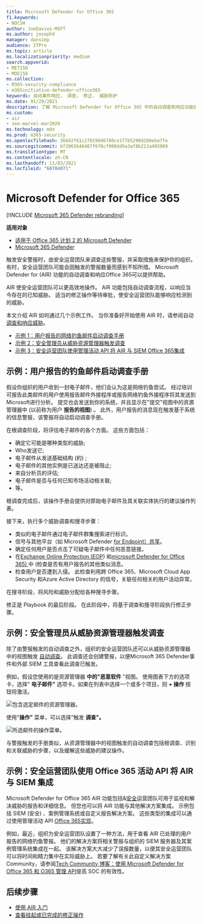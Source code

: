 ```yaml
---
title: Microsoft Defender for Office 365
f1.keywords:
- NOCSH
author: JoeDavies-MSFT
ms.author: josephd
manager: dansimp
audience: ITPro
ms.topic: article
ms.localizationpriority: medium
search.appverid:
- MET150
- MOE150
ms.collection:
- M365-security-compliance
- m365initiative-defender-office365
keywords: 自动事件响应， 调查， 修正， 威胁防护
ms.date: 01/29/2021
description: 了解 Microsoft Defender for Office 365 中的自动调查和响应功能Office 365
ms.custom:
- air
- seo-marvel-mar2020
ms.technology: mdo
ms.prod: m365-security
ms.openlocfilehash: 36662f61c27019046780ce1f7b5290d280eba7fe
ms.sourcegitcommit: bf3965b46487f6f8cf900dd9a3af8b213a405989
ms.translationtype: MT
ms.contentlocale: zh-CN
ms.lasthandoff: 11/03/2021
ms.locfileid: "60704071"
---
```

# <a name="how-automated-investigation-and-response-works-in-microsoft-defender-for-office-365"></a>Microsoft Defender for Office 365

[!INCLUDE [Microsoft 365 Defender rebranding](../includes/microsoft-defender-for-office.md)]

**适用对象**
- [适用于 Office 365 计划 2 的 Microsoft Defender](defender-for-office-365.md)
- [Microsoft 365 Defender](../defender/microsoft-365-defender.md)

触发安全警报时，由安全运营团队来调查这些警报，并采取措施来保护你的组织。 有时，安全运营团队可能会因触发的警报数量而感到不知所措。 Microsoft Defender for (AIR) 功能的自动调查和响应Office 365可以提供帮助。

AIR 使安全运营团队可以更高效地操作。 AIR 功能包括自动调查流程，以响应当今存在的已知威胁。 适当的修正操作等待审批，使安全运营团队能够响应检测到的威胁。

本文介绍 AIR 如何通过几个示例工作。 当你准备好开始使用 AIR 时，请参阅自动 [调查和响应威胁](office-365-air.md)。

- [示例 1：用户报告的网络钓鱼邮件启动调查手册](#example-a-user-reported-phish-message-launches-an-investigation-playbook)
- [示例 2：安全管理员从威胁资源管理器触发调查](#example-a-security-administrator-triggers-an-investigation-from-threat-explorer)
- [示例 3：安全运营团队使用管理活动 API 将 AIR 与 SIEM Office 365集成](#example-a-security-operations-team-integrates-air-with-their-siem-using-the-office-365-management-activity-api)

## <a name="example-a-user-reported-phish-message-launches-an-investigation-playbook"></a>示例：用户报告的钓鱼邮件启动调查手册

假设你组织的用户收到一封电子邮件，他们会认为这是网络钓鱼尝试。 经过培训可报告此类邮件的用户使用报告邮件外接程序或[](enable-the-report-message-add-in.md)报告网络钓鱼外接程序将其发送到 Microsoft[](enable-the-report-phish-add-in.md)进行分析。 提交也会发送到你的系统，并且显示在"提交"视图中的资源管理器中 (以前称为用户 **报告的视图**) 。 此外，用户报告的消息现在触发基于系统的信息警报，该警报将自动启动调查手册。

在根调查阶段，将评估电子邮件的各个方面。 这些方面包括：

- 确定它可能是哪种类型的威胁;
- Who发送它;
- 电子邮件从发送基础结构 (的) ;
- 电子邮件的其他实例是已送达还是被阻止;
- 来自分析员的评估;
- 电子邮件是否与任何已知市场活动相关联;
- 等。

根调查完成后，该操作手册会提供对原始电子邮件及其关联实体执行的建议操作列表。

接下来，执行多个威胁调查和搜寻步骤：

- 类似的电子邮件通过电子邮件群集搜索进行标识。
- 信号与其他平台（如 Microsoft Defender [for Endpoint）共享](/windows/security/threat-protection/microsoft-defender-atp/microsoft-defender-advanced-threat-protection)。
- 确定任何用户是否点击了可疑电子邮件中任何恶意链接。
- 在[Exchange Online Protection (EOP](exchange-online-protection-overview.md)) 和[microsoft Defender for Office 365) ](defender-for-office-365.md)中 (检查是否有用户报告的其他类似消息。
- 检查用户是否遭到入侵。 此检查利用跨 Office 365、Microsoft Cloud App Security 和[](/cloud-app-security)Azure Active Directory 的信号，关联任何[](/azure/active-directory)相关的用户活动异常。

在搜寻阶段，将风险和威胁分配给各种搜寻步骤。

修正是 Playbook 的最后阶段。 在此阶段中，将基于调查和搜寻阶段执行修正步骤。

## <a name="example-a-security-administrator-triggers-an-investigation-from-threat-explorer"></a>示例：安全管理员从威胁资源管理器触发调查

除了由警报触发的自动调查之外，组织的安全运营团队还可以从威胁资源管理器 中的视图触发 [自动调查](threat-explorer.md)。  此调查还会创建警报，以便Microsoft 365 Defender事件和外部 SIEM 工具查看此调查已触发。

例如，假设您使用的是资源管理器 **中的"恶意软件** "视图。 使用图表下方的选项卡，选择" **电子邮件"** 选项卡。如果在列表中选择一个或多个项目，则 **+ 操作** 按钮将激活。

![包含选定邮件的资源管理器。](../../media/Explorer-Malware-Email-ActionsInvestigate.png)

使用"**操作"** 菜单，可以选择"触发 **调查"。**

![所选邮件的操作菜单。](../../media/explorer-malwareview-selectedemails-actions.jpg)

与警报触发的手册类似，从资源管理器中的视图触发的自动调查包括根调查、识别和关联威胁的步骤，以及缓解这些威胁的建议操作。

## <a name="example-a-security-operations-team-integrates-air-with-their-siem-using-the-office-365-management-activity-api"></a>示例：安全运营团队使用 Office 365 活动 API 将 AIR 与 SIEM 集成

Microsoft Defender for Office 365 AIR 功能包括&[安全](air-view-investigation-results.md)运营团队可用于监视和解决威胁的报告和详细信息。 但您也可以将 AIR 功能与其他解决方案集成。 示例包括 SIEM (安全) 、案例管理系统或自定义报告解决方案。 这些类型的集成可以通过使用管理活动 API [Office 365实现](/office/office-365-management-api/office-365-management-activity-api-reference)。

例如，最近，组织为安全运营团队设置了一种方法，用于查看 AIR 已处理的用户报告的网络钓鱼警报。 他们的解决方案将相关警报与组织的 SIEM 服务器及其案例管理系统集成在一起。 该解决方案大大减少了误报数量，以便其安全运营团队可以将时间和精力集中在实际威胁上。 若要了解有关此自定义解决方案Community，请参阅[Tech Community 博客：使用 Microsoft Defender for Office 365 和 O365 管理 API](https://techcommunity.microsoft.com/t5/microsoft-security-and/improve-the-effectiveness-of-your-soc-with-office-365-atp-and/ba-p/1525185)提高 SOC 的有效性。

## <a name="next-steps"></a>后续步骤

- [使用 AIR 入门](office-365-air.md)
- [查看挂起或已完成的修正操作](air-review-approve-pending-completed-actions.md)
